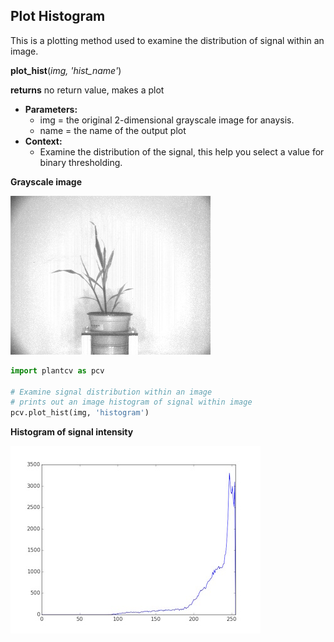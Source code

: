 ## Plot Histogram

This is a plotting method used to examine the distribution of signal within an image.

**plot_hist**(*img, 'hist_name'*)

**returns** no return value, makes a plot

- **Parameters:**
    - img = the original 2-dimensional grayscale image for anaysis.
    - name = the name of the output plot
- **Context:**
    - Examine the distribution of the signal, this help you select a value for binary thresholding.

**Grayscale image**

![Screenshot](img/documentation_images/plot_hist/grayscale_image.jpg) 

```python
import plantcv as pcv

# Examine signal distribution within an image
# prints out an image histogram of signal within image
pcv.plot_hist(img, 'histogram')
```

**Histogram of signal intensity**

![Screenshot](img/documentation_images/plot_hist/histogram.jpg) 
